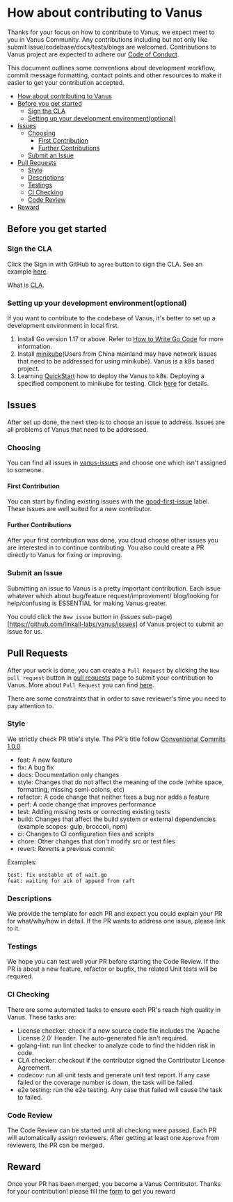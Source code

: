 # How about contributing to Vanus

Thanks for your focus on how to contribute to Vanus, we expect meet to you in Vanus Community. Any contributions including but 
not only like submit issue/codebase/docs/tests/blogs are welcomed. Contributions to Vanus project are expected to adhere our
[Code of Conduct](CODE-OF-CONDUCT.md).

This document outlines some conventions about development workflow, commit message formatting, contact points and other
resources to make it easier to get your contribution accepted.

<!-- TOC -->
- [How about contributing to Vanus](#how-about-contributing-to-vanus)
- [Before you get started](#before-you-get-started)
  - [Sign the CLA](#sign-the-cla)
  - [Setting up your development environment(optional)](#setting-up-your-development-environmentoptional)
- [Issues](#issues)
  - [Choosing](#choosing)
    - [First Contribution](#first-contribution)
    - [Further Contributions](#further-contributions)
  - [Submit an Issue](#submit-an-issue)
- [Pull Requests](#pull-requests)
  - [Style](#style)
  - [Descriptions](#descriptions)
  - [Testings](#testings)
  - [CI Checking](#ci-checking)
  - [Code Review](#code-review)
- [Reward](#reward)
<!-- /TOC -->

## Before you get started

### Sign the CLA
Click the Sign in with GitHub to `agree` button to sign the CLA. See an example [here](#).

What is [CLA](https://en.wikipedia.org/wiki/Contributor_License_Agreement).

### Setting up your development environment(optional)
If you want to contribute to the codebase of Vanus, it's better to set up a development environment in local first.

1. Install Go version 1.17 or above. Refer to [How to Write Go Code](https://go.dev/doc/code) for more information.
2. Install [minikube](#)(Users from China mainland may have network issues that need to be addressed for using minikube). 
Vanus is a k8s based project.
3. Learning [QuickStart](#) how to deploy the Vanus to k8s. Deploying a specified component to minikube for testing. 
Click [here](#) for details.

## Issues
After set up done, the next step is to choose an issue to address. Issues are all problems of Vanus that need to be addressed.

### Choosing
You can find all issues in [vanus-issues](https://github.com/linkall-labs/vanus/issues) and choose one which isn't
assigned to someone.

#### First Contribution
You can start by finding existing issues with the 
[good-first-issue](https://github.com/linkall-labs/vanus/issues?q=is%3Aopen+is%3Aissue+label%3Agood-first-issue) label. 
These issues are well suited for a new contributor.

#### Further Contributions
After your first contribution was done, you cloud choose other issues you are interested in to continue contributing. You also
could create a PR directly to Vanus for fixing or improving.

### Submit an Issue
Submitting an issue to Vanus is a pretty important contribution. Each issue whatever which about bug/feature request/improvement/
blog/looking for help/confusing is ESSENTIAL for making Vanus greater.

You could click the `New issue` button in (issues sub-page)[https://github.com/linkall-labs/vanus/issues] of Vanus project to 
submit an issue for us.

## Pull Requests
After your work is done, you can create a `Pull Request` by clicking the `New pull request` button in
[pull requests](https://github.com/linkall-labs/vanus/pulls) page to submit your contribution to Vanus.
More about `Pull Request` you can find [here](https://docs.github.com/en/pull-requests/collaborating-with-pull-requests).

There are some constraints that in order to save reviewer's time you need to pay attention to.

### Style
We strictly check PR title's style. The PR's title follow [Conventional Commits 1.0.0](https://www.conventionalcommits.org/en/v1.0.0/)

- feat: A new feature
- fix: A bug fix
- docs: Documentation only changes
- style: Changes that do not affect the meaning of the code (white space, formatting, missing semi-colons, etc)
- refactor: A code change that neither fixes a bug nor adds a feature
- perf: A code change that improves performance
- test: Adding missing tests or correcting existing tests
- build: Changes that affect the build system or external dependencies (example scopes: gulp, broccoli, npm)
- ci: Changes to CI configuration files and scripts
- chore: Other changes that don't modify src or test files
- revert: Reverts a previous commit

Examples:

```text
test: fix unstable ut of wait.go 
feat: waiting for ack of append from raft
```

### Descriptions
We provide the template for each PR and expect you could explain your PR for what/why/how in detail. 
If the PR wants to address one issue, please link to it.

### Testings
We hope you can test well your PR before starting the Code Review. If the PR is about a new feature, refactor or bugfix, the related
Unit tests will be required.

### CI Checking
There are some automated tasks to ensure each PR's reach high quality in Vanus. These tasks are:
- License checker: check if a new source code file includes the 'Apache License 2.0' Header. The auto-generated file isn't required.
- golang-lint: run lint checker to analyze code to find the hidden risk in code.
- CLA checker: checkout if the contributor signed the Contributor License Agreement.
- codecov: run all unit tests and generate unit test report. If any case failed or the coverage number is down, the task will be failed.
- e2e testing: run the e2e testing. Any case that failed will cause the task to failed.

### Code Review
The Code Review can be started until all checking were passed. Each PR will automatically assign reviewers. After getting 
at least one `Approve` from reviewers, the PR can be merged.

## Reward
Once your PR has been merged, you become a Vanus Contributor. Thanks for your contribution! please fill the [form](#) to get you reward